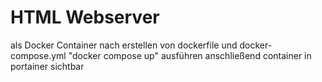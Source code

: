 # HTML Webserver

als Docker Container
nach erstellen von dockerfile und docker-compose.yml
"docker compose up" ausführen
anschließend container in portainer sichtbar

